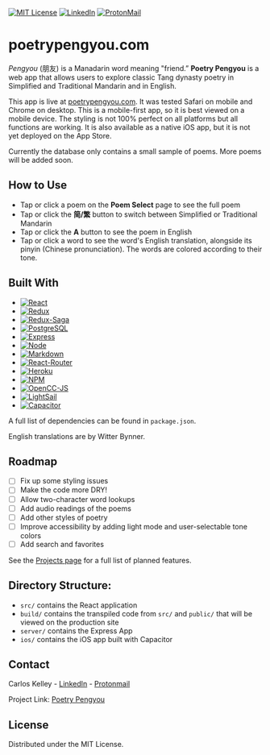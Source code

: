 <!-- PROJECT SHIELDS -->

[![MIT License][license-shield]][license-url]
[![LinkedIn][linkedin-shield]][linkedin-url]
[![ProtonMail][protonmail-shield]][protonmail-url]

# poetrypengyou.com

_Pengyou_ (朋友) is a Manadarin word meaning "friend.” **Poetry Pengyou** is a web app that allows users to explore classic Tang dynasty poetry in Simplified and Traditional Mandarin and in English.

This app is live at [poetrypengyou.com](https://poetrypengyou.com/). It was tested Safari on mobile and Chrome on desktop. This is a mobile-first app, so it is best viewed on a mobile device. The styling is not 100% perfect on all platforms but all functions are working. It is also available as a native iOS app, but it is not yet deployed on the App Store.

Currently the database only contains a small sample of poems. More poems will be added soon.

## How to Use

- Tap or click a poem on the **Poem Select** page to see the full poem
- Tap or click the **简/繁** button to switch between Simplified or Traditional Mandarin
- Tap or click the **A** button to see the poem in English
- Tap or click a word to see the word's English translation, alongside its pinyin (Chinese pronunciation). The words are colored according to their tone.

## Built With

- [![React][react.js]][react-url]
- [![Redux][redux.js]][redux-url]
- [![Redux-Saga][redux-saga.js]][redux-saga-url]
- [![PostgreSQL][postgresql]][postgresql-url]
- [![Express][express.js]][express-url]
- [![Node][node.js]][node-url]
- [![Markdown][markdown]][markdown-url]
- [![React-Router][react-router]][react-router-url]
- [![Heroku][heroku]][heroku-url]
- [![NPM][npm]][npm-url]
- [![OpenCC-JS][opencc-js-shield]][opencc-js-url]
- [![LightSail][lightsail-shield]][lightsail-url]
- [![Capacitor][capacitor-shield]][capacitor-url]

A full list of dependencies can be found in `package.json`.

English translations are by Witter Bynner.

## Roadmap

- [ ] Fix up some styling issues
- [ ] Make the code more DRY!
- [ ] Allow two-character word lookups
- [ ] Add audio readings of the poems
- [ ] Add other styles of poetry
- [ ] Improve accessibility by adding light mode and user-selectable tone colors
- [ ] Add search and favorites 

See the [Projects page](https://github.com/users/sdnii/projects/2) for a full list of planned features.

## Directory Structure:

- `src/` contains the React application
- `build/` contains the transpiled code from `src/` and `public/` that will be viewed on the production site
- `server/` contains the Express App
- `ios/` contains the iOS app built with Capacitor

## Contact

Carlos Kelley - [LinkedIn](https://linkedin.com/in/carloskelley) - [Protonmail](mailto:carloskelley@protonmail.com)

Project Link: [Poetry Pengyou](https://github.com/sdnii/poetrypengyou)

## License

Distributed under the MIT License.

<!-- MARKDOWN LINKS & IMAGES -->
<!-- https://www.markdownguide.org/basic-syntax/#reference-style-links -->

[license-shield]: https://img.shields.io/github/license/othneildrew/Best-README-Template.svg?style=for-the-badge
[license-url]: https://github.com/othneildrew/Best-README-Template/blob/master/LICENSE.txt
[linkedin-shield]: https://img.shields.io/badge/LinkedIn-0077B5?style=for-the-badge&logo=linkedin&logoColor=white
[linkedin-url]: https://linkedin.com/in/carloskelley
[product-screenshot]: images/screenshot.png
[react.js]: https://img.shields.io/badge/React-20232A?style=for-the-badge&logo=react&logoColor=61DAFB
[react-url]: https://reactjs.org/
[redux.js]: https://img.shields.io/badge/Redux-593D88?style=for-the-badge&logo=redux&logoColor=white
[redux-url]: https://redux.js.org/
[postgresql]: https://img.shields.io/badge/PostgreSQL-316192?style=for-the-badge&logo=postgresql&logoColor=white
[postgresql-url]: https://www.postgresql.org/
[redux-saga.js]: https://img.shields.io/badge/Redux%20saga-86D46B?style=for-the-badge&logo=redux%20saga&logoColor=999999
[redux-saga-url]: https://redux-saga.js.org/
[markdown]: https://img.shields.io/badge/Markdown-000000?style=for-the-badge&logo=markdown&logoColor=white
[markdown-url]: https://duckduckgo.com/?q=markdown&t=brave&ia=web
[heroku]: https://img.shields.io/badge/Heroku-430098?style=for-the-badge&logo=heroku&logoColor=white
[heroku-url]: https://heroku.com
[node.js]: https://img.shields.io/badge/Node.js-339933?style=for-the-badge&logo=nodedotjs&logoColor=white
[node-url]: https://nodejs.org/en/
[express.js]: https://img.shields.io/badge/Express.js-000000?style=for-the-badge&logo=express&logoColor=white
[express-url]: https://expressjs.com/
[npm]: https://img.shields.io/badge/npm-CB3837?style=for-the-badge&logo=npm&logoColor=white
[npm-url]: https://www.npmjs.com
[react-router]: https://img.shields.io/badge/React_Router-CA4245?style=for-the-badge&logo=react-router&logoColor=white
[react-router-url]: https://react-router.js.org/
[lightsail-shield]: https://img.shields.io/badge/Amazon%20Lightsail-232F3E?style=for-the-badge&logo=amazon%20lightsail&logoColor=white
[lightsail-url]: https://lightsail.aws.amazon.com/
[protonmail-shield]: https://img.shields.io/badge/ProtonMail-8B89CC?style=for-the-badge&logo=protonmail&logoColor=white
[protonmail-url]: mailto:carloskelley@protonmail.com
[opencc-js-shield]: https://img.shields.io/badge/OpenCC--JS-1.0.4-bluez
[opencc-js-url]: https://github.com/nk2028/opencc-js
[capacitor-shield]: https://img.shields.io/badge/Capacitor-2396F3?style=for-the-badge&logo=capacitor&logoColor=white
[capacitor-url]: https://capacitorjs.com
